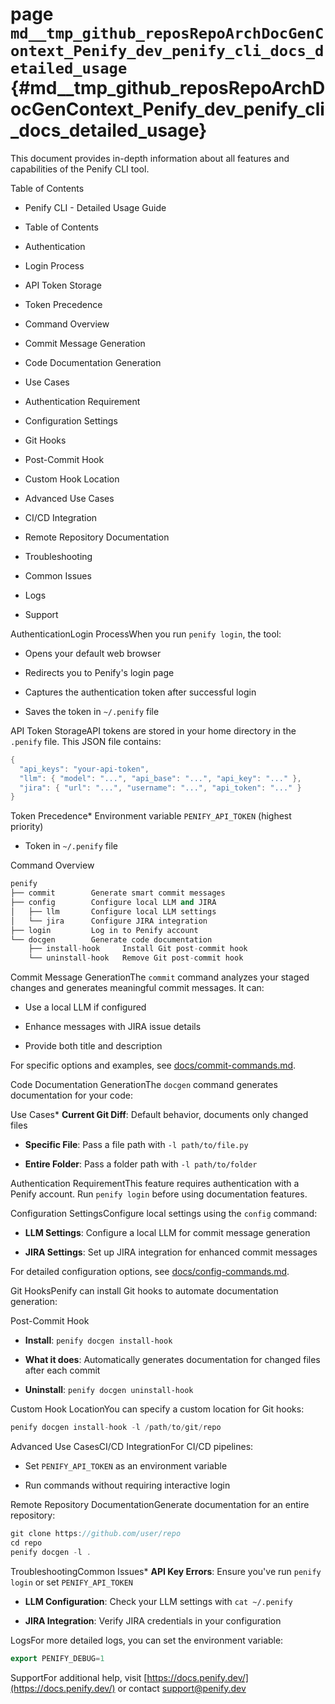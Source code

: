 # page `md__tmp_github_reposRepoArchDocGenContext_Penify_dev_penify_cli_docs_detailed_usage` {#md__tmp_github_reposRepoArchDocGenContext_Penify_dev_penify_cli_docs_detailed_usage}

This document provides in-depth information about all features and capabilities of the Penify CLI tool.

Table of Contents

* Penify CLI - Detailed Usage Guide

* Table of Contents

* Authentication

* Login Process

* API Token Storage

* Token Precedence

* Command Overview

* Commit Message Generation

* Code Documentation Generation

* Use Cases

* Authentication Requirement

* Configuration Settings

* Git Hooks

* Post-Commit Hook

* Custom Hook Location

* Advanced Use Cases

* CI/CD Integration

* Remote Repository Documentation

* Troubleshooting

* Common Issues

* Logs

* Support

AuthenticationLogin ProcessWhen you run `penify login`, the tool:

* Opens your default web browser

* Redirects you to Penify's login page

* Captures the authentication token after successful login

* Saves the token in `~/.penify` file

API Token StorageAPI tokens are stored in your home directory in the `.penify` file. This JSON file contains:

```cpp
{
  "api_keys": "your-api-token",
  "llm": { "model": "...", "api_base": "...", "api_key": "..." },
  "jira": { "url": "...", "username": "...", "api_token": "..." }
}
```

Token Precedence* Environment variable `PENIFY_API_TOKEN` (highest priority)

* Token in `~/.penify` file

Command Overview
```cpp
penify
├── commit        Generate smart commit messages
├── config        Configure local LLM and JIRA
│   ├── llm       Configure local LLM settings
│   └── jira      Configure JIRA integration
├── login         Log in to Penify account
└── docgen        Generate code documentation
    ├── install-hook     Install Git post-commit hook
    └── uninstall-hook   Remove Git post-commit hook
```

Commit Message GenerationThe `commit` command analyzes your staged changes and generates meaningful commit messages. It can:

* Use a local LLM if configured

* Enhance messages with JIRA issue details

* Provide both title and description

For specific options and examples, see [docs/commit-commands.md](#md__tmp_github_reposRepoArchDocGenContext_Penify_dev_penify_cli_docs_commit_commands).

Code Documentation GenerationThe `docgen` command generates documentation for your code:

Use Cases* **Current Git Diff**: Default behavior, documents only changed files

* **Specific File**: Pass a file path with `-l path/to/file.py`

* **Entire Folder**: Pass a folder path with `-l path/to/folder`

Authentication RequirementThis feature requires authentication with a Penify account. Run `penify login` before using documentation features.

Configuration SettingsConfigure local settings using the `config` command:

* **LLM Settings**: Configure a local LLM for commit message generation

* **JIRA Settings**: Set up JIRA integration for enhanced commit messages

For detailed configuration options, see [docs/config-commands.md](#md__tmp_github_reposRepoArchDocGenContext_Penify_dev_penify_cli_docs_config_commands).

Git HooksPenify can install Git hooks to automate documentation generation:

Post-Commit Hook

* **Install**: `penify docgen install-hook`

* **What it does**: Automatically generates documentation for changed files after each commit

* **Uninstall**: `penify docgen uninstall-hook`

Custom Hook LocationYou can specify a custom location for Git hooks:

```cpp
penify docgen install-hook -l /path/to/git/repo
```

Advanced Use CasesCI/CD IntegrationFor CI/CD pipelines:

* Set `PENIFY_API_TOKEN` as an environment variable

* Run commands without requiring interactive login

Remote Repository DocumentationGenerate documentation for an entire repository:

```cpp
git clone https://github.com/user/repo
cd repo
penify docgen -l .
```

TroubleshootingCommon Issues* **API Key Errors**: Ensure you've run `penify login` or set `PENIFY_API_TOKEN`

* **LLM Configuration**: Check your LLM settings with `cat ~/.penify`

* **JIRA Integration**: Verify JIRA credentials in your configuration

LogsFor more detailed logs, you can set the environment variable:

```cpp
export PENIFY_DEBUG=1
```

SupportFor additional help, visit [https://docs.penify.dev/](https://docs.penify.dev/) or contact [support@penify.dev](mailto:support@penify.dev)

